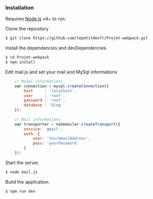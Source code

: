 ### Installation

Requires [Node.js](https://nodejs.org/) v4+ to run.

Clone the repository

```sh
$ git clone https://github.com/lepetitdevfr/Projet-webpack.git
```

Install the dependencies and devDependencies.

```sh
$ cd Projet-webpack
$ npm install
```

Edit mail.js and set your mail and MySql informations
```js
	// MySql informations
	var connection = mysql.createConnection({
        host     : 'localhost',
        user     : 'root',
        password : 'root',
        database : 'blog'
    });
    
	// Mail informations
	var transporter = nodemailer.createTransport({
		service: 'gmail',
		auth: {
			user: 'YourGmailAddress',
			pass: 'yourPassword'
		}
	});
```
Start the server.
```sh
$ node mail.js
```

Build the application.

```sh
$ npm run dev
```

